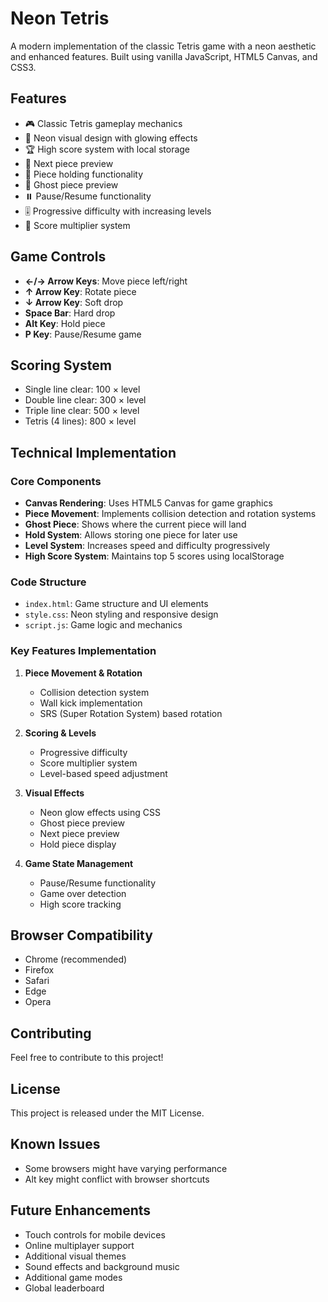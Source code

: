 # Neon Tetris

A modern implementation of the classic Tetris game with a neon aesthetic and enhanced features. Built using vanilla JavaScript, HTML5 Canvas, and CSS3.

## Features

- 🎮 Classic Tetris gameplay mechanics
- 💫 Neon visual design with glowing effects
- 🏆 High score system with local storage
- 🎯 Next piece preview
- 💼 Piece holding functionality
- 👻 Ghost piece preview
- ⏸️ Pause/Resume functionality
- 🎚️ Progressive difficulty with increasing levels
- 🎯 Score multiplier system
  

## Game Controls

- **←/→ Arrow Keys**: Move piece left/right
- **↑ Arrow Key**: Rotate piece
- **↓ Arrow Key**: Soft drop
- **Space Bar**: Hard drop
- **Alt Key**: Hold piece
- **P Key**: Pause/Resume game

## Scoring System

- Single line clear: 100 × level
- Double line clear: 300 × level
- Triple line clear: 500 × level
- Tetris (4 lines): 800 × level

## Technical Implementation

### Core Components

- **Canvas Rendering**: Uses HTML5 Canvas for game graphics
- **Piece Movement**: Implements collision detection and rotation systems
- **Ghost Piece**: Shows where the current piece will land
- **Hold System**: Allows storing one piece for later use
- **Level System**: Increases speed and difficulty progressively
- **High Score System**: Maintains top 5 scores using localStorage

### Code Structure

- `index.html`: Game structure and UI elements
- `style.css`: Neon styling and responsive design
- `script.js`: Game logic and mechanics

### Key Features Implementation

1. **Piece Movement & Rotation**
   - Collision detection system
   - Wall kick implementation
   - SRS (Super Rotation System) based rotation

2. **Scoring & Levels**
   - Progressive difficulty
   - Score multiplier system
   - Level-based speed adjustment

3. **Visual Effects**
   - Neon glow effects using CSS
   - Ghost piece preview
   - Next piece preview
   - Hold piece display

4. **Game State Management**
   - Pause/Resume functionality
   - Game over detection
   - High score tracking

## Browser Compatibility

- Chrome (recommended)
- Firefox
- Safari
- Edge
- Opera


## Contributing

Feel free to contribute to this project!

## License

This project is released under the MIT License.

## Known Issues

- Some browsers might have varying performance
- Alt key might conflict with browser shortcuts

## Future Enhancements

- Touch controls for mobile devices
- Online multiplayer support
- Additional visual themes
- Sound effects and background music
- Additional game modes
- Global leaderboard
